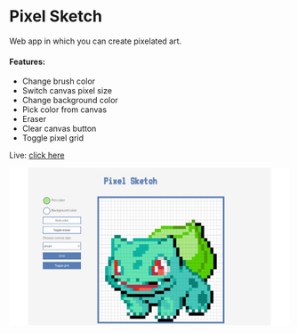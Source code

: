 # Pixel Sketch
Web app in which you can create pixelated art.

#### Features:
- Change brush color
- Switch canvas pixel size
- Change background color
- Pick color from canvas
- Eraser
- Clear canvas button
- Toggle pixel grid


Live: [click here](https://husky93.github.io/sketch-app/)

![alt text](https://github.com/husky93/sketch-app/blob/main/bulbasaur.jpg?raw=true)